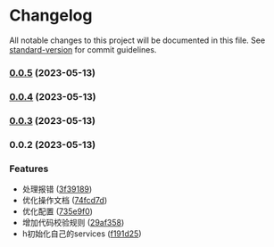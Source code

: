 # Changelog

All notable changes to this project will be documented in this file. See [standard-version](https://github.com/conventional-changelog/standard-version) for commit guidelines.

### [0.0.5](https://github.com/leigong421/lg-services/compare/v0.0.4...v0.0.5) (2023-05-13)

### [0.0.4](https://github.com/leigong421/lg-services/compare/v0.0.3...v0.0.4) (2023-05-13)

### [0.0.3](https://github.com/leigong421/lg-services/compare/v0.0.2...v0.0.3) (2023-05-13)

### 0.0.2 (2023-05-13)


### Features

* 处理报错 ([3f39189](https://github.com/leigong421/lg-services/commit/3f39189de1de6f0e152026abf4c2bddaace03f26))
* 优化操作文档 ([74fcd7d](https://github.com/leigong421/lg-services/commit/74fcd7dbd4dacea41e7d2ea0d1290ecdb9433b83))
* 优化配置 ([735e9f0](https://github.com/leigong421/lg-services/commit/735e9f0d6515ce063ce172b763a942d6f49e6b2f))
* 增加代码校验规则 ([29af358](https://github.com/leigong421/lg-services/commit/29af358643c36388d0ff0882bb74823d0ceddf7c))
* h初始化自己的services ([f191d25](https://github.com/leigong421/lg-services/commit/f191d256f02ed597ffe347d8f1f909e6b10b140c))
